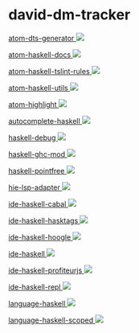 # david-dm-tracker

[atom-dts-generator ![](https://david-dm.org/atom-haskell/atom-dts-generator.svg)](https://david-dm.org/atom-haskell/atom-dts-generator)

[atom-haskell-docs ![](https://david-dm.org/atom-haskell/atom-haskell-docs.svg)](https://david-dm.org/atom-haskell/atom-haskell-docs)

[atom-haskell-tslint-rules ![](https://david-dm.org/atom-haskell/atom-haskell-tslint-rules.svg)](https://david-dm.org/atom-haskell/atom-haskell-tslint-rules)

[atom-haskell-utils ![](https://david-dm.org/atom-haskell/atom-haskell-utils.svg)](https://david-dm.org/atom-haskell/atom-haskell-utils)

[atom-highlight ![](https://david-dm.org/atom-haskell/atom-highlight.svg)](https://david-dm.org/atom-haskell/atom-highlight)

[autocomplete-haskell ![](https://david-dm.org/atom-haskell/autocomplete-haskell.svg)](https://david-dm.org/atom-haskell/autocomplete-haskell)

[haskell-debug ![](https://david-dm.org/atom-haskell/haskell-debug.svg)](https://david-dm.org/atom-haskell/haskell-debug)

[haskell-ghc-mod ![](https://david-dm.org/atom-haskell/haskell-ghc-mod.svg)](https://david-dm.org/atom-haskell/haskell-ghc-mod)

[haskell-pointfree ![](https://david-dm.org/atom-haskell/haskell-pointfree.svg)](https://david-dm.org/atom-haskell/haskell-pointfree)

[hie-lsp-adapter ![](https://david-dm.org/atom-haskell/hie-lsp-adapter.svg)](https://david-dm.org/atom-haskell/hie-lsp-adapter)

[ide-haskell-cabal ![](https://david-dm.org/atom-haskell/ide-haskell-cabal.svg)](https://david-dm.org/atom-haskell/ide-haskell-cabal)

[ide-haskell-hasktags ![](https://david-dm.org/atom-haskell/ide-haskell-hasktags.svg)](https://david-dm.org/atom-haskell/ide-haskell-hasktags)

[ide-haskell-hoogle ![](https://david-dm.org/atom-haskell/ide-haskell-hoogle.svg)](https://david-dm.org/atom-haskell/ide-haskell-hoogle)

[ide-haskell ![](https://david-dm.org/atom-haskell/ide-haskell.svg)](https://david-dm.org/atom-haskell/ide-haskell)

[ide-haskell-profiteurjs ![](https://david-dm.org/atom-haskell/ide-haskell-profiteurjs.svg)](https://david-dm.org/atom-haskell/ide-haskell-profiteurjs)

[ide-haskell-repl ![](https://david-dm.org/atom-haskell/ide-haskell-repl.svg)](https://david-dm.org/atom-haskell/ide-haskell-repl)

[language-haskell ![](https://david-dm.org/atom-haskell/language-haskell.svg)](https://david-dm.org/atom-haskell/language-haskell)

[language-haskell-scoped ![](https://david-dm.org/atom-haskell/language-haskell-scoped.svg)](https://david-dm.org/atom-haskell/language-haskell-scoped)

